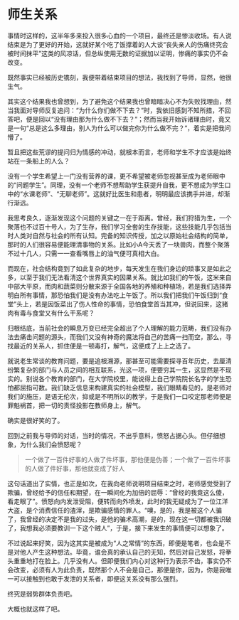 # 师生关系

事情时这样的，这半年多来投入很多心血的一个项目，最终还是惨淡收场。有人说结束是为了更好的开始，这就好某个吃了饭撑着的人大谈“丧失亲人的伤痛终究会被时间抹平”这类的风凉话，但总纵使用无数的证据加以证明，惨痛的事实仍不会改变。

既然事实已经被历史镌刻，我便带着结束项目的想法，我找到了导师，显然，他很生气。

其实这个结果我也曾想到，为了避免这个结果我也曾暗暗决心不为失败找理由，然当我面对导师反复追问：“为什么你们做不下去？”时，我依旧感到不知所措，不回答吧，便是回以“没有理由那为什么做不下去？”；然而当我开始诉诸理由时，竟又是一句“总是这么多理由，别人为什么可以做完你为什么做不完？”，着实是把我问懵了。

暂且把这些荒谬的提问归为情感的冲动，就根本而言，老师和学生不才应该是始终站在一条船上的人么？

没有一个学生希望上一门没有营养的课，更不希望被老师忽视甚至成为老师眼中的“问题学生”。同理，没有一个老师不想帮助学生获提升自我，更不想成为学生口中的“水课老师”、“无聊老师”。这就好比医生和患者，明明最应该携手并进，却渐行渐远。

我思考良久，逐渐发现这个问题的关键之一在于距离。曾经，我们狩猎为生，一个聚落也不过百十号人，为了生存，我们学习全套的生存技能，这些技能几乎包括当时人类对自然与社会的所有认知。完备的知识传授，加之以原始社会结构的简单，那时的人们很容易便能理清事物的关系。比如小A今天丢了一块兽肉，而整个聚落不过十几人，只需一一查看嘴唇上的油气便可真相大白。

而现在，社会结构竟到了如此复杂的地步，每天发生在我们身边的琐事又是如此之多，以至于我们无法看清这个世界真实的因果关系。就比如我们的午饭，这米来自中部大平原，而肉和蔬菜则分散来源于全国各地的养殖和种植场，若是我们选择弄明白所有事情，那恐怕我们是没有办法吃上午饭了。所以我们把我们午饭归到“食堂”头上，若是因饭菜出了伤人性命的事情，恐怕食堂首当其冲，但说回来，这猪肉有毒与食堂又有什么干系呢？

归根结底，当前社会的瞬息万变已经完全超出了个人理解的能力范畴，我们没有办法去痛击问题的源头，而我们又没有神奇的魔法将自己的苦痛一扫而空，那么，寻找最近的关系人，抓住便是一顿毒打，解气，这便成了上上之选了。

就说老生常谈的教育问题，要是追根溯源，那甚至可能需要探寻百年历史，去厘清纷繁复杂的部门与人员之间的相互联系，光这一项，便要穷其一生，这显然是不现实的。别说各个教育的部门，在大学院校里，能说得上自己学院院长名字的学生恐怕都屈指可数。我们缺乏信息来构建真实的社会模型，我们眼睛看见的，是老师对我们的施压，是语无伦次，抑或是不明所以的教学，于是我们一口咬定那老师便是罪魁祸首，把一切的责怪投影在教师身上，解气。

确实是很好笑的了。

回到之前我与导师的对话，当时的情况，不出乎意料，愤怒占据心头。但仔细想象，为什么我们会愤怒呢？

> 一个做了一百件好事的人做了件坏事，那他便是伪善；一个做了一百件坏事的人做了件好事，那他就变成了好人

这句话道出了实情，也正是如次，在我向老师说明项目结束之时，老师感觉受到了欺骗，曾经给予的信任和期望，在一瞬间化为加倍的屈辱：“曾经的我竟这么傻，看走眼了”。愤怒向内发泄受阻，便转而向外喷发，此时的我无疑成为了一位江洋大盗，是个消费信任的渣滓，是欺骗感情的罪人。“噢，是的，我是被这个人骗了，我曾经的决定不是我的过失，是他的骗术高潮，是的，现在这一切都被我识破了，我想我必须要教训一下这个贼人”，于是，接下来发生的事情便可以想象了。

不过说起来好笑，因为这其实是被成为“人之常情”的东西，即便是笔者，也会是不是对他人产生这种想法。毕竟，谁会真的承认自己的无知，然后对自己发怒，将拳头重重地打在脸上。几乎没有人。但即便我们内心对这种行为表示不齿，事实仍不会改变，必须有人为此负责，既然那个人不会是自己，那便是你，因为，你是我唯一可以接触到也敢于发泄的关系者，即便这关系没有那么强烈。

终究是弱势群体负责吧。

大概也就这样了吧。